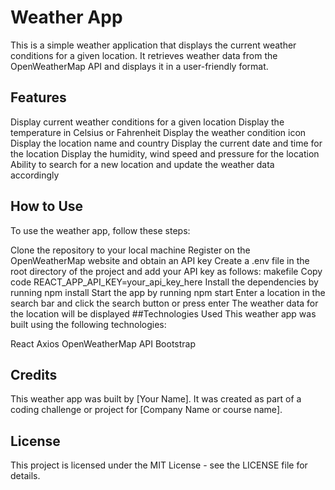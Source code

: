 # Weather App

This is a simple weather application that displays the current weather conditions for a given location. It retrieves weather data from the OpenWeatherMap API and displays it in a user-friendly format.

## Features
Display current weather conditions for a given location
Display the temperature in Celsius or Fahrenheit
Display the weather condition icon
Display the location name and country
Display the current date and time for the location
Display the humidity, wind speed and pressure for the location
Ability to search for a new location and update the weather data accordingly
## How to Use
To use the weather app, follow these steps:

Clone the repository to your local machine
Register on the OpenWeatherMap website and obtain an API key
Create a .env file in the root directory of the project and add your API key as follows:
makefile
Copy code
REACT_APP_API_KEY=your_api_key_here
Install the dependencies by running npm install
Start the app by running npm start
Enter a location in the search bar and click the search button or press enter
The weather data for the location will be displayed
##Technologies Used
This weather app was built using the following technologies:

React
Axios
OpenWeatherMap API
Bootstrap
## Credits
This weather app was built by [Your Name]. It was created as part of a coding challenge or project for [Company Name or course name].

## License
This project is licensed under the MIT License - see the LICENSE file for details.
